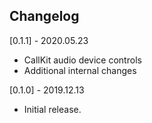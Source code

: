 ## Changelog

[0.1.1] - 2020.05.23

* CallKit audio device controls
* Additional internal changes

[0.1.0] - 2019.12.13

* Initial release.
